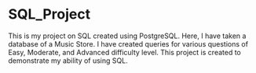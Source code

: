 # SQL_Project
This is my project on SQL created using PostgreSQL. 
Here, I have taken a database of a Music Store.
I have created queries for various questions of Easy, Moderate, and Advanced difficulty level. 
This project is created to demonstrate my ability of using SQL. 
